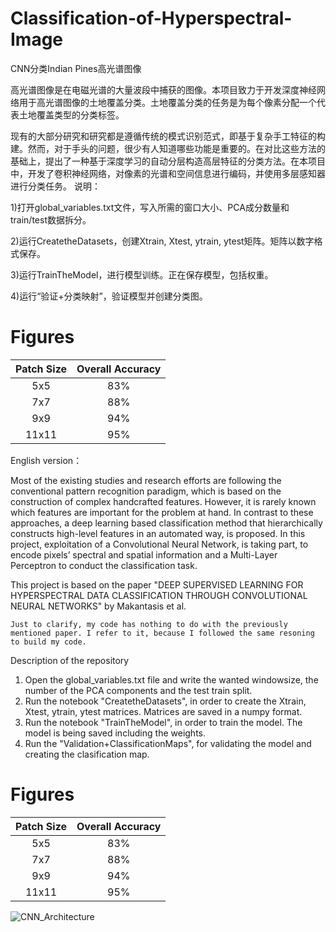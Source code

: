# Classification-of-Hyperspectral-Image
CNN分类Indian Pines高光谱图像

高光谱图像是在电磁光谱的大量波段中捕获的图像。本项目致力于开发深度神经网络用于高光谱图像的土地覆盖分类。土地覆盖分类的任务是为每个像素分配一个代表土地覆盖类型的分类标签。

现有的大部分研究和研究都是遵循传统的模式识别范式，即基于复杂手工特征的构建。然而，对于手头的问题，很少有人知道哪些功能是重要的。在对比这些方法的基础上，提出了一种基于深度学习的自动分层构造高层特征的分类方法。在本项目中，开发了卷积神经网络，对像素的光谱和空间信息进行编码，并使用多层感知器进行分类任务。
说明：

1)打开global_variables.txt文件，写入所需的窗口大小、PCA成分数量和train/test数据拆分。

2)运行CreatetheDatasets，创建Xtrain, Xtest, ytrain, ytest矩阵。矩阵以数字格式保存。

3)运行TrainTheModel，进行模型训练。正在保存模型，包括权重。

4)运行“验证+分类映射”，验证模型并创建分类图。

# Figures

| Patch Size | Overall Accuracy |
|   :---:    | :---:            |
|   5x5      | 83%              |
|7x7         | 88%              |
| 9x9        | 94%              |
|11x11       | 95%              |

English version：

Most of the existing studies and research efforts are following the conventional pattern recognition paradigm, which is based on the construction of complex handcrafted features. However, it is rarely known which features are important for the problem at hand. In contrast to these approaches, a deep learning based classification method that hierarchically constructs high-level features in an automated way, is proposed. In this project, exploitation of a Convolutional Neural Network, is taking part, to encode pixels’ spectral and spatial information and a Multi-Layer Perceptron to conduct the classification task.

This project is based on the paper "DEEP SUPERVISED LEARNING FOR HYPERSPECTRAL DATA CLASSIFICATION
THROUGH CONVOLUTIONAL NEURAL NETWORKS" by Makantasis et al. 

`Just to clarify, my code has nothing to do with the previously mentioned paper. I refer to it, because I followed the same resoning to build my code.`

Description of the repository
1) Open the global_variables.txt file and write the wanted windowsize, the number of the PCA components and the test train split.
2) Run the notebook "CreatetheDatasets", in order to create the Xtrain, Xtest, ytrain, ytest matrices. Matrices are saved in a numpy format.
3) Run the notebook "TrainTheModel", in order to train the model. The model is being saved including the weights.
4) Run the "Validation+ClassificationMaps", for validating the model and creating the clasification map.

# Figures

| Patch Size | Overall Accuracy |
|   :---:    | :---:            |
|   5x5      | 83%              |
|7x7         | 88%              |
| 9x9        | 94%              |
|11x11       | 95%              |

![CNN_Architecture](./images/CNN_Architecture.jpeg)


